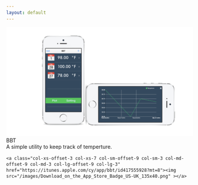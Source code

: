 ```yaml
---
layout: default
---
```


<div class="jumbotron">
	<img src="/images/BBT.png" class="col-sm-12 hidden-xs">
	<div class="panel panel-default visible-xs">
  		<div class="panel-heading">BBT</div>
 		 <div class="panel-body">
  			  A simple utility to keep track of temperture.
 		 </div>
	</div>

	<a class="col-xs-offset-3 col-xs-7 col-sm-offset-9 col-sm-3 col-md-offset-9 col-md-3 col-lg-offset-9 col-lg-3" href="https://itunes.apple.com/cy/app/bbt/id417555928?mt=8"><img src="/images/Download_on_the_App_Store_Badge_US-UK_135x40.png" ></a>

</div>
